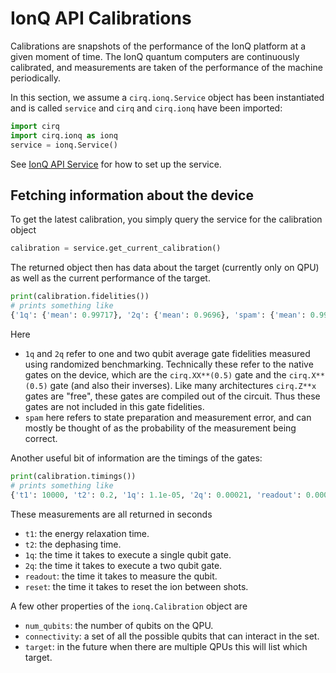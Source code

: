 # IonQ API Calibrations

Calibrations are snapshots of the performance of the IonQ platform
at a given moment of time.  The IonQ quantum computers are continuously
calibrated, and measurements are taken of the performance of the machine
periodically.

In this section, we assume a `cirq.ionq.Service` object has been instantiated and is
called `service` and `cirq` and `cirq.ionq` have been imported:
```python
import cirq
import cirq.ionq as ionq
service = ionq.Service()
```
See [IonQ API Service](service.md) for how to set up the service.

## Fetching information about the device

To get the latest calibration, you simply query the service for the calibration
object
```python
calibration = service.get_current_calibration()
```
The returned object then has data about the target (currently only on QPU)
as well as the current performance of the target.

```python
print(calibration.fidelities())
# prints something like
{'1q': {'mean': 0.99717}, '2q': {'mean': 0.9696}, 'spam': {'mean': 0.9961}}
```
Here
* `1q` and `2q` refer to one and two qubit average gate fidelities measured using
randomized benchmarking.  Technically these refer to the native gates on the
device, which are the `cirq.XX**(0.5)` gate and the `cirq.X**(0.5)` gate (and also their
inverses).  Like many architectures `cirq.Z**x` gates are "free", these gates are
compiled out of the circuit.  Thus these gates are not included in
this gate fidelities.
* `spam` here refers to state preparation and measurement
error, and can mostly be thought of as the probability of the measurement
being correct.

Another useful bit of information are the timings of the gates:
```python
print(calibration.timings())
# prints something like
{'t1': 10000, 't2': 0.2, '1q': 1.1e-05, '2q': 0.00021, 'readout': 0.000175, 'reset': 3.5e-05}
```
These measurements are all returned in seconds
* `t1`: the energy relaxation time.
* `t2`: the dephasing time.
* `1q`: the time it takes to execute a single qubit gate.
* `2q`: the time it takes to execute a two qubit gate.
* `readout`: the time it takes to measure the qubit.
* `reset`: the time it takes to reset the ion between shots.

A few other properties of the `ionq.Calibration` object are
* `num_qubits`: the number of qubits on the QPU.
* `connectivity`: a set of all the possible qubits that can interact in the set.
* `target`: in the future when there are multiple QPUs this will list which target.
